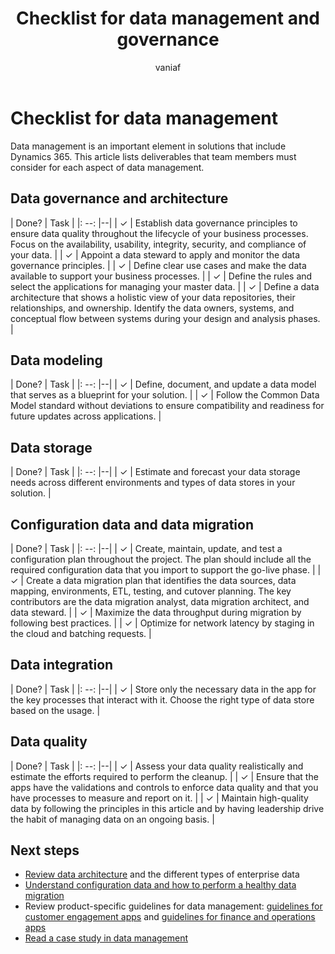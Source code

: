 ﻿---
title: Checklist for data management and governance
description: Review a detailed checklist for managing data as part of implementing a Dynamics 365 solution, including an overview on data governance and archhitecture.
author: vaniaf
ms.author: vaniaf
ms.date: 01/18/2024
ms.topic: conceptual
ms.custom:
  - ai-seo-date: 01/17/2024
  - ai-gen-docs-bap
  - ai-gen-title
  - ai-gen-desc
content_well_notification: AI-contribution
---

# Checklist for data management

Data management is an important element in solutions that include Dynamics 365. This article lists deliverables that team members must consider for each aspect of data management.

## Data governance and architecture

| Done? | Task |
|: --: |--|
| &check; | Establish data governance principles to ensure data quality throughout the lifecycle of your business processes. Focus on the availability, usability, integrity, security, and compliance of your data. |
| &check; | Appoint a data steward to apply and monitor the data governance principles. |
| &check; | Define clear use cases and make the data available to support your business processes. |
| &check; | Define the rules and select the applications for managing your master data. |
| &check; | Define a data architecture that shows a holistic view of your data repositories, their relationships, and ownership. Identify the data owners, systems, and conceptual flow between systems during your design and analysis phases. |

## Data modeling

| Done? | Task |
|: --: |--|
| &check; | Define, document, and update a data model that serves as a blueprint for your solution. |
| &check; | Follow the Common Data Model standard without deviations to ensure compatibility and readiness for future updates across applications. |

## Data storage

| Done? | Task |
|: --: |--|
| &check; | Estimate and forecast your data storage needs across different environments and types of data stores in your solution. |

## Configuration data and data migration

| Done? | Task |
|: --: |--|
| &check; | Create, maintain, update, and test a configuration plan throughout the project. The plan should include all the required configuration data that you import to support the go-live phase. |
| &check; | Create a data migration plan that identifies the data sources, data mapping, environments, ETL, testing, and cutover planning. The key contributors are the data migration analyst, data migration architect, and data steward. |
| &check; | Maximize the data throughput during migration by following best practices. |
| &check; | Optimize for network latency by staging in the cloud and batching requests. |

## Data integration

| Done? | Task |
|: --: |--|
| &check; | Store only the necessary data in the app for the key processes that interact with it. Choose the right type of data store based on the usage. |

## Data quality

| Done? | Task |
|: --: |--|
| &check; | Assess your data quality realistically and estimate the efforts required to perform the cleanup. |
| &check; | Ensure that the apps have the validations and controls to enforce data quality and that you have processes to measure and report on it. |
| &check; | Maintain high-quality data by following the principles in this article and by having leadership drive the habit of managing data on an ongoing basis. |

## Next steps

- [Review data architecture](data-management-architecture.md) and the different types of enterprise data
- [Understand configuration data and how to perform a healthy data migration](data-management-configuration-data-migration.md)
- Review product-specific guidelines for data management: [guidelines for customer engagement apps](data-management-product-specific-ce.md) and [guidelines for finance and operations apps](data-management-product-specific-fo.md)
- [Read a case study in data management](data-management-case-study.md)
